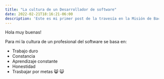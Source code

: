 ```yaml
---
title: "La cultura de un Desarrollador de software"
date: 2022-02-21T18:16:21-06:00
description: 'Este es mi primer post de la travesía en la Misión de Backend con Node JS de Launch X.'
---
```

Hola muy buenas!

Para mi la cultura de un profesional del software se basa en:

- Trabajo duro
- Constancia 
- Aprendizaje constante
- Honestidad
- Trasbajar por metas 
😸 😺
